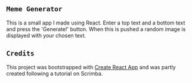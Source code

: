 

## `Meme Generator`

This is a small app I made using React.  Enter a top text and a bottom text and press the 'Generate!' button.  When this is pushed a random image is displayed with your chosen text.

## `Credits`
This project was bootstrapped with [Create React App](https://github.com/facebook/create-react-app) and was partly created following a tutorial on Scrimba.

